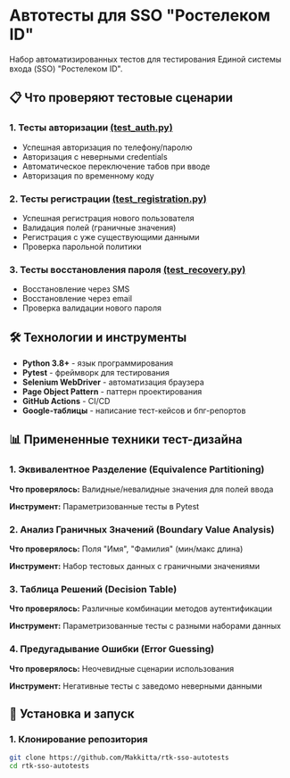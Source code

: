 # Автотесты для SSO "Ростелеком ID"

Набор автоматизированных тестов для тестирования Единой системы входа (SSO) "Ростелеком ID".

## 📋 Что проверяют тестовые сценарии

### 1. Тесты авторизации [(test_auth.py)](https://github.com/Makkitta/rtk-sso-autotests/blob/main/Rostelekom_auth/tests/test_auth.py)
- Успешная авторизация по телефону/паролю
- Авторизация с неверными credentials
- Автоматическое переключение табов при вводе
- Авторизация по временному коду

### 2. Тесты регистрации [(test_registration.py)](https://github.com/Makkitta/rtk-sso-autotests/blob/main/Rostelekom_auth/tests/test_registration.py)
- Успешная регистрация нового пользователя
- Валидация полей (граничные значения)
- Регистрация с уже существующими данными
- Проверка парольной политики

### 3. Тесты восстановления пароля [(test_recovery.py)](https://github.com/Makkitta/rtk-sso-autotests/blob/main/Rostelekom_auth/tests/test_recovery.py)
- Восстановление через SMS
- Восстановление через email
- Проверка валидации нового пароля

## 🛠 Технологии и инструменты

- **Python 3.8+** - язык программирования
- **Pytest** - фреймворк для тестирования
- **Selenium WebDriver** - автоматизация браузера
- **Page Object Pattern** - паттерн проектирования
- **GitHub Actions** - CI/CD
- **Google-таблицы** - написание тест-кейсов и бпг-репортов
## 📊 Примененные техники тест-дизайна

### 1. Эквивалентное Разделение (Equivalence Partitioning)
**Что проверялось:** Валидные/невалидные значения для полей ввода

**Инструмент:** Параметризованные тесты в Pytest

### 2. Анализ Граничных Значений (Boundary Value Analysis)
**Что проверялось:** Поля "Имя", "Фамилия" (мин/макс длина)

**Инструмент:** Набор тестовых данных с граничными значениями

### 3. Таблица Решений (Decision Table)
**Что проверялось:** Различные комбинации методов аутентификации

**Инструмент:** Параметризованные тесты с разными наборами данных

### 4. Предугадывание Ошибки (Error Guessing)
**Что проверялось:** Неочевидные сценарии использования

**Инструмент:** Негативные тесты с заведомо неверными данными

## 🚀 Установка и запуск

### 1. Клонирование репозитория
```bash
git clone https://github.com/Makkitta/rtk-sso-autotests
cd rtk-sso-autotests
